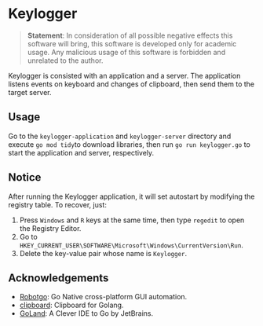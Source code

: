 # Keylogger

> **Statement**: In consideration of all possible negative effects this software will bring, this software is developed
> only for academic usage. Any malicious usage of this software is forbidden and unrelated to the author.

Keylogger is consisted with an application and a server. The application listens events on keyboard and changes of
clipboard, then send them to the target server.

## Usage

Go to the `keylogger-application` and `keylogger-server` directory and execute `go mod tidy`to download libraries, then
run `go run keylogger.go` to start the application and server, respectively.

## Notice

After running the Keylogger application, it will set autostart by modifying the registry table. To recover, just:

1. Press `Windows` and `R` keys at the same time, then type `regedit` to open the Registry Editor.
2. Go to `HKEY_CURRENT_USER\SOFTWARE\Microsoft\Windows\CurrentVersion\Run`.
3. Delete the key-value pair whose name is `Keylogger`.

## Acknowledgements

- [Robotgo](https://github.com/go-vgo/robotgo): Go Native cross-platform GUI automation.
- [clipboard](https://github.com/atotto/clipboard): Clipboard for Golang.
- [GoLand](https://www.jetbrains.com/go/): A Clever IDE to Go by JetBrains.

